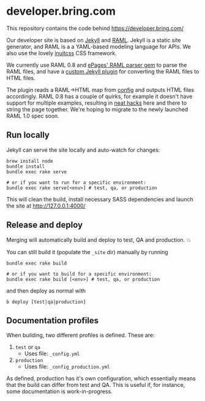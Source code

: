 developer.bring.com
===================

This repository contains the code behind https://developer.bring.com/

Our developer site is based on [Jekyll](https://jekyllrb.com/) and
[RAML](https://raml.org/). Jekyll is a static site generator, and  RAML
is a a YAML-based modeling language for APIs. We also use the lovely
[inuitcss](https://github.com/inuitcss/getting-started) CSS framework.

We currently use RAML 0.8 and [ePages' RAML parser gem](https://github.com/ePages-de/raml_parser)
to parse the RAML files, and have a  [custom Jekyll plugin](_plugins/raml_generator.rb)
for converting the  RAML files to HTML files.

The plugin reads a RAML->HTML map from [config](_config.yml) and outputs
HTML files accordingly. RAML 0.8 has a couple of quirks, for example it
doesn't have support for multiple examples, resulting in
[neat hacks](_layouts/api.html#L185-L192) here and there to string the
page together. We're hoping to migrate to the newly launched RAML 1.0
spec soon.


Run locally
-----------

Jekyll can serve the site locally and auto-watch for changes:

    brew install node
    bundle install
    bundle exec rake serve
    
    # or if you want to run for a specific environment:
    bundle exec rake serve[<env>] # test, qa, or production
    
This will clean the build, install necessary SASS dependencies
and launch the site at http://127.0.0.1:4000/


Release and deploy
------------------

Merging will automatically build and deploy to test, QA and production. 💥

You can still build it (populate the `_site` dir) manually by running

    bundle exec rake build
    
    # or if you want to build for a specific environment:
    bundle exec rake build [<env>] # test, qa, or production

and then deploy as normal with 

    b deploy [test|qa|production]

Documentation profiles
----------------------

When building, two different profiles is defined. These are:

1) `test` or `qa`
    * Uses file: `_config.yml` 
2) `production`
    * Uses file: `_config_production.yml`

As defined, production has it's own configuration, which essentially means that the build can differ from test and QA. This is useful if, for instance, some documentation is work-in-progress.
